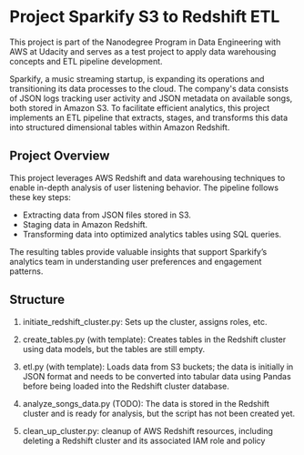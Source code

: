 # Project Sparkify S3 to Redshift ETL

This project is part of the Nanodegree Program in Data Engineering with AWS at Udacity and serves as a test project to apply data warehousing concepts and ETL pipeline development.

Sparkify, a music streaming startup, is expanding its operations and transitioning its data processes to the cloud. The company's data consists of JSON logs tracking user activity and JSON metadata on available songs, both stored in Amazon S3. To facilitate efficient analytics, this project implements an ETL pipeline that extracts, stages, and transforms this data into structured dimensional tables within Amazon Redshift.


## Project Overview

This project leverages AWS Redshift and data warehousing techniques to enable in-depth analysis of user listening behavior. The pipeline follows these key steps:

* Extracting data from JSON files stored in S3.
* Staging data in Amazon Redshift.
* Transforming data into optimized analytics tables using SQL queries.

The resulting tables provide valuable insights that support Sparkify’s analytics team in understanding user preferences and engagement patterns.

## Structure

1. initiate_redshift_cluster.py: Sets up the cluster, assigns roles, etc.

2. create_tables.py (with template): Creates tables in the Redshift cluster using data models, but the tables are still empty.

3. etl.py (with template): Loads data from S3 buckets; the data is initially in JSON format and needs to be converted into tabular data using Pandas before being loaded into the Redshift cluster database.

4. analyze_songs_data.py (TODO): The data is stored in the Redshift cluster and is ready for analysis, but the script has not been created yet.

5. clean_up_cluster.py: cleanup of AWS Redshift resources, including deleting a Redshift cluster and its associated IAM role and policy

